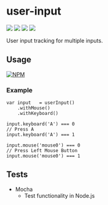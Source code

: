 # user-input

![](https://travis-ci.org/apexearth/user-input.svg)
![](http://img.shields.io/npm/v/user-input.svg?style=flat)
![](http://img.shields.io/npm/dm/user-input.svg?style=flat)
![](http://img.shields.io/npm/l/user-input.svg?style=flat)

User input tracking for multiple inputs.

## Usage

[![NPM](https://nodei.co/npm/user-input.png)](https://nodei.co/npm/user-input/)

### Example

    var input   = userInput()
        .withMouse()
        .withKeyboard()
    
    input.keyboard('A') === 0
    // Press A
    input.keyboard('A') === 1
        
    input.mouse('mouse0') === 0
    // Press Left Mouse Button
    input.mouse('mouse0') === 1

## Tests

- Mocha
   - Test functionality in Node.js